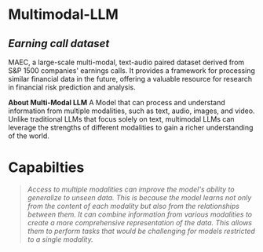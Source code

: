 # Multimodal-LLM
<h2><b><i>Earning call dataset</i></b></h2>
MAEC, a large-scale multi-modal, text-audio paired dataset derived from S&amp;P 1500 companies' earnings calls. It provides a framework for processing similar financial data in the future, offering a valuable resource for research in financial risk prediction and analysis.

<b>About Multi-Modal LLM</b>
A Model that can process and understand information from multiple modalities, such as text, audio, images, and video. Unlike traditional LLMs that focus solely on text, multimodal LLMs can leverage the strengths of different modalities to gain a richer understanding of the world.
# Capabilties
<blockquote> <i>Access to multiple modalities can improve the model's ability to generalize to unseen data. This is because the model learns not only from the content of each modality but also from the relationships between them.
It can combine information from various modalities to create a more comprehensive representation of the data. This allows them to perform tasks that would be challenging for models restricted to a single modality.</i> </blockquote>

